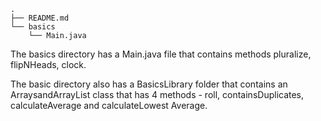 ```
.
├── README.md
└── basics
    └── Main.java
```
The basics directory has a Main.java file that contains methods pluralize, flipNHeads, clock.

The basic directory also has a BasicsLibrary folder that contains an ArraysandArrayList class that has 4 methods -  roll, containsDuplicates, calculateAverage and calculateLowest Average.